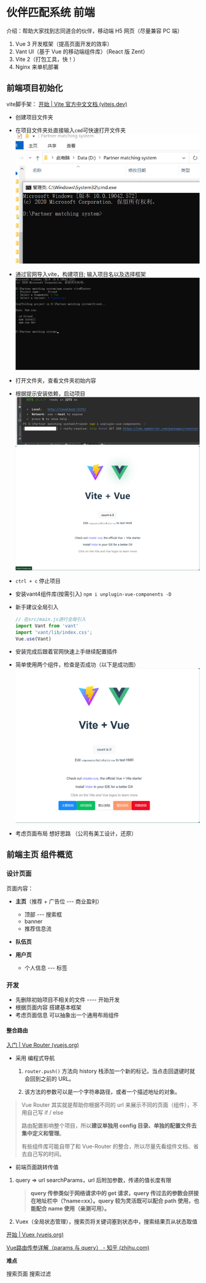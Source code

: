 # 伙伴匹配系统 前端
介绍：帮助大家找到志同道合的伙伴，移动端 H5 网页（尽量兼容 PC 端）

1. Vue 3 开发框架（提高页面开发的效率）
2. Vant UI（基于 Vue 的移动端组件库）（React 版 Zent）
3. Vite 2（打包工具，快！）
4. Nginx 来单机部署

## 前端项目初始化

vite脚手架： [开始 | Vite 官方中文文档 (vitejs.dev)](https://cn.vitejs.dev/guide/)

- 创建项目文件夹
- 在项目文件夹处直接输入`cmd`可快速打开文件夹
 ![](笔记图片/1693840331685.png)
- 通过官网导入vite，构建项目;  输入项目名以及选择框架
 ![](笔记图片/1693841205666.png)

- 打开文件夹，查看文件夹初始内容
- 根据提示安装依赖，启动项目
 ![](笔记图片/1693913215548.png)
 ![](笔记图片/1693841521433.png)

- `ctrl + c`  停止项目

- 安装vant4组件库(按需引入)   `npm i unplugin-vue-components -D`

- 新手建议全局引入

  ~~~js
  // 在src/main.js进行全局引入
  import Vant from 'vant'
  import 'vant/lib/index.css';
  Vue.use(Vant)
  ~~~

- 安装完成后跟着官网快速上手继续配置插件
- 简单使用两个组件，检查是否成功（以下是成功图）
 ![](笔记图片/1693914764658.png)

- 考虑页面布局  想好思路 （公司有美工设计，还原）



## 前端主页 组件概览

### 设计页面

页面内容：

- **主页**（推荐 + 广告位 --- 商业盈利）
    - 顶部 --- 搜索框
    - banner
    - 推荐信息流

- **队伍页**
- **用户页**
    - 个人信息 --- 标签

### 开发

- 先删除初始项目不相关的文件  ---- 开始开发
- 根据页面内容  搭建基本框架
- 考虑页面信息  可以抽象出一个通用布局组件



#### 整合路由

[入门 | Vue Router (vuejs.org)](https://router.vuejs.org/zh/guide/)

- 采用 编程式导航

    1. `router.push()` 方法向 history 栈添加一个新的标记，当点击回退键时就会回到之前的 URL。

    2. 该方法的参数可以是一个字符串路径，或者一个描述地址的对象。

> Vue Router 其实就是帮助你根据不同的 url 来展示不同的页面（组件），不用自己写 if / else
>
> 路由配置影响整个项目，所以**建议单独用 config 目录、单独的配置文件去集中定义和管理**。
>
> 有些组件库可能自带了和 Vue-Router 的整合，所以尽量先看组件文档、省去自己写的时间。

- 前端页面跳转传值

1. query => url searchParams，url 后附加参数，传递的值长度有限

   >  **query 传参类似于网络请求中的 get 请求，query 传过去的参数会拼接在地址栏中（?name=xx）。query 较为灵活既可以配合 path 使用，也能配合 name 使用（亲测可用）。**

2. Vuex（全局状态管理），搜索页将关键词塞到状态中，搜索结果页从状态取值

[开始 | Vuex (vuejs.org)](https://vuex.vuejs.org/zh/guide/)

[Vue路由传参详解（params 与 query） - 知乎 (zhihu.com)](https://zhuanlan.zhihu.com/p/401543586)


**难点**

搜索页面   搜索过滤